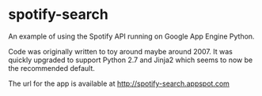 spotify-search
==============

An example of using the Spotify API running on Google App Engine Python.

Code was originally written to toy around maybe around 2007.
It was quickly upgraded to support Python 2.7 and Jinja2 which seems to now be the recommended default.

The url for the app is available at http://spotify-search.appspot.com